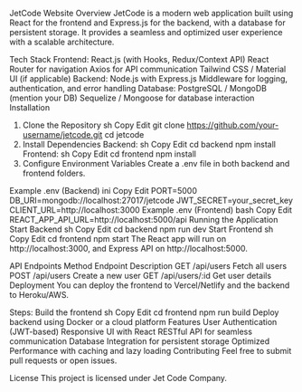 JetCode Website
Overview
JetCode is a modern web application built using React for the frontend and Express.js for the backend, with a database for persistent storage. It provides a seamless and optimized user experience with a scalable architecture.

Tech Stack
Frontend:
React.js (with Hooks, Redux/Context API)
React Router for navigation
Axios for API communication
Tailwind CSS / Material UI (if applicable)
Backend:
Node.js with Express.js
Middleware for logging, authentication, and error handling
Database:
PostgreSQL / MongoDB (mention your DB)
Sequelize / Mongoose for database interaction
Installation
1. Clone the Repository
sh
Copy
Edit
git clone https://github.com/your-username/jetcode.git
cd jetcode
2. Install Dependencies
Backend:
sh
Copy
Edit
cd backend
npm install
Frontend:
sh
Copy
Edit
cd frontend
npm install
3. Configure Environment Variables
Create a .env file in both backend and frontend folders.

Example .env (Backend)
ini
Copy
Edit
PORT=5000
DB_URI=mongodb://localhost:27017/jetcode
JWT_SECRET=your_secret_key
CLIENT_URL=http://localhost:3000
Example .env (Frontend)
bash
Copy
Edit
REACT_APP_API_URL=http://localhost:5000/api
Running the Application
Start Backend
sh
Copy
Edit
cd backend
npm run dev
Start Frontend
sh
Copy
Edit
cd frontend
npm start
The React app will run on http://localhost:3000, and Express API on http://localhost:5000.

API Endpoints
Method	Endpoint	Description
GET	/api/users	Fetch all users
POST	/api/users	Create a new user
GET	/api/users/:id	Get user details
Deployment
You can deploy the frontend to Vercel/Netlify and the backend to Heroku/AWS.

Steps:
Build the frontend
sh
Copy
Edit
cd frontend
npm run build
Deploy backend using Docker or a cloud platform
Features
User Authentication (JWT-based)
Responsive UI with React
RESTful API for seamless communication
Database Integration for persistent storage
Optimized Performance with caching and lazy loading
Contributing
Feel free to submit pull requests or open issues.

License
This project is licensed under Jet Code Company.
